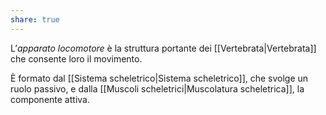 ```yaml
---
share: true
---
```

L’*apparato locomotore* è la struttura portante dei [[Vertebrata|Vertebrata]] che consente loro il movimento.

È formato dal [[Sistema scheletrico|Sistema scheletrico]], che svolge un ruolo passivo, e dalla [[Muscoli scheletrici|Muscolatura scheletrica]], la componente attiva.
